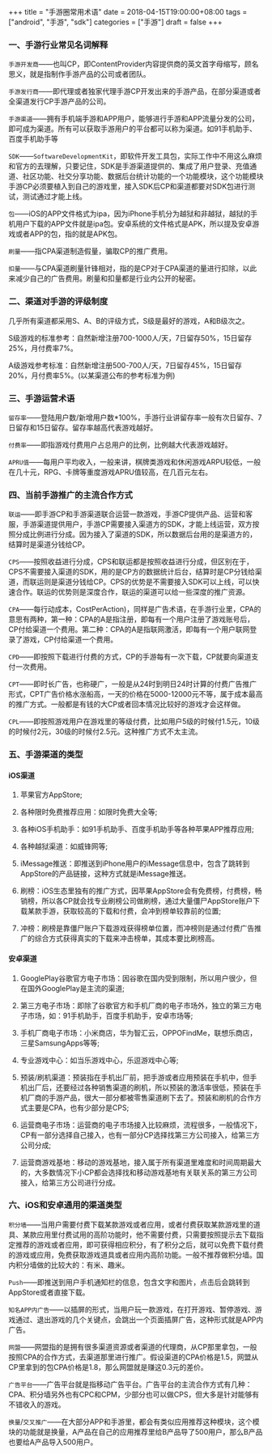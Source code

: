 +++
title = "手游圈常用术语"
date = 2018-04-15T19:00:00+08:00
tags = ["android", "手游", "sdk"]
categories = ["手游"]
draft = false
+++

### 一、手游行业常见名词解释

`手游开发商`——也叫CP，即ContentProvider内容提供商的英文首字母缩写，顾名思义，就是指制作手游产品的公司或者团队。

`手游发行商`——即代理或者独家代理手游CP开发出来的手游产品，在部分渠道或者全渠道发行CP手游产品的公司。

`手游渠道`——拥有手机端手游和APP用户，能够进行手游和APP流量分发的公司，即可成为渠道。所有可以获取手游用户的平台都可以称为渠道。如91手机助手、百度手机助手等

`SDK`——`SoftwareDevelopmentKit`，即软件开发工具包，实际工作中不用这么麻烦和官方的去理解，只要记住，SDK是手游渠道提供的、集成了用户登录、充值通道、社区功能、社交分享功能、数据后台统计功能的一个功能模块，这个功能模块手游CP必须要植入到自己的游戏里，接入SDK后CP和渠道都要对SDK包进行测试，测试通过才能上线。

`包`——iOS的APP文件格式为ipa，因为iPhone手机分为越狱和非越狱，越狱的手机用户下载的APP文件就是ipa包。安卓系统的文件格式是APK，所以提及安卓游戏或者APP的包，指的就是APK包。

`刷量`——指CPA渠道制造假量，骗取CP的推广费用。

`扣量`——与CPA渠道刷量针锋相对，指的是CP对于CPA渠道的量进行扣除，以此来减少自己的广告费用。刷量和扣量都是行业内公开的秘密。

### 二、渠道对手游的评级制度

几乎所有渠道都采用S、A、B的评级方式，S级是最好的游戏，A和B级次之。

S级游戏的标准参考：自然新增注册700-1000人/天，7日留存50%，15日留存25%，月付费率7%。

A级游戏参考标准：自然新增注册500-700人/天，7日留存45%，15日留存20%，月付费率5%。(以某渠道公布的参考标准为例)

### 三、手游运营术语

`留存率`——登陆用户数/新增用户数*100%，手游行业讲留存率一般有次日留存、7日留存和15日留存。留存率越高代表游戏越好。

`付费率`——即指游戏付费用户占总用户的比例，比例越大代表游戏越好。

`APRU值`——每用户平均收入，一般来讲，棋牌类游戏和休闲游戏ARPU较低，一般在几十元，RPG、卡牌等重度游戏APRU值较高，在几百元左右。

### 四、当前手游推广的主流合作方式

`联运`——即手游CP和手游渠道联合运营一款游戏，手游CP提供产品、运营和客服，手游渠道提供用户，手游CP需要接入渠道方的SDK，才能上线运营，双方按照分成比例进行分成。因为接入了渠道的SDK，所以数据后台用的是渠道方的，结算时是渠道分钱给CP。

`CPS`——按照收益进行分成，CPS和联运都是按照收益进行分成，但区别在于，CPS不需要接入渠道的SDK，用的是CP方的数据统计后台，结算时是CP分钱给渠道，而联运则是渠道分钱给CP。CPS的优势是不需要接入SDK可以上线，可以快速合作。联运的优势则是深度合作，联运的渠道可以给一些深度的推广资源。

`CPA`——每行动成本，CostPerAction)，同样是广告术语，在手游行业里，CPA的意思有两种，第一种：CPA的A是指注册，即每有一个用户注册了游戏账号后，CP付给渠道一个费用。第二种：CPA的A是指联网激活，即每有一个用户联网登录了游戏，CP付给渠道一个费用。

`CPD`——即按照下载进行付费的方式，CP的手游每有一次下载，CP就要向渠道支付一次费用。

`CPT`——即时长广告，也称硬广，一般是从24时到明日24时计算的付费广告推广形式，CPT广告价格水涨船高，一天的价格在5000-12000元不等，属于成本最高的推广方式。一般都是有钱的大CP或者回本情况比较好的游戏才会这样做。

`CPL`——即按照游戏用户在游戏里的等级付费，比如用户5级的时候付1.5元，10级的时候付2元，30级的时候付2.5元。这种推广方式不太主流。

### 五、手游渠道的类型

#### iOS渠道

1. 苹果官方AppStore;

2. 各种限时免费推荐应用：如限时免费大全等;

3. 各种iOS手机助手：如91手机助手、百度手机助手等各种苹果APP推荐应用;

4. 各种越狱渠道：如威锋网等;

5. iMessage推送：即推送到iPhone用户的iMessage信息中，包含了跳转到AppStore的产品链接，这种方式就是iMessage推送。

6. 刷榜：iOS生态里独有的推广方式，因苹果AppStore会有免费榜，付费榜，畅销榜，所以各CP就会找专业刷榜公司做刷榜，通过大量僵尸AppStore账户下载某款手游，获取较高的下载和付费，会冲到榜单较靠前的位置;

7. 冲榜：刷榜是靠僵尸账户下载游戏获得榜单位置，而冲榜则是通过付费广告推广的综合方式获得真实的下载来冲击榜单，其成本要比刷榜高。

#### 安卓渠道

1. GooglePlay谷歌官方电子市场：因谷歌在国内受到限制，所以用户很少，但在国外GooglePlay是主流的渠道;

2. 第三方电子市场：即除了谷歌官方和手机厂商的电子市场外，独立的第三方电子市场，如：91手机助手，百度手机助手，安卓市场等;

3. 手机厂商电子市场：小米商店，华为智汇云，OPPOFindMe，联想乐商店，三星SamsungApps等等;

4. 专业游戏中心：如当乐游戏中心，乐逗游戏中心等;

5. 预装/刷机渠道：预装指在手机出厂前，把手游或者应用预装在手机中，但手机出厂后，还要经过各种销售渠道的刷机，所以预装的激活率很低，预装在手机厂商的手游产品，很大一部分都被零售渠道刷下去了。预装和刷机的合作方式主要是CPA，也有少部分是CPS;

6. 运营商电子市场：运营商的电子市场接入比较麻烦，流程很多，一般情况下，CP有一部分选择自己接入，也有一部分CP选择找第三方公司接入，给第三方公司分成;

7. 运营商游戏基地：移动的游戏基地，接入属于所有渠道里难度和时间周期最大的，大多数情况下小CP都会选择找和移动游戏基地有关联关系的第三方公司接入，给第三方公司进行分成。

### 六、iOS和安卓通用的渠道类型

`积分墙`——当用户需要付费下载某款游戏或者应用，或者付费获取某款游戏里的道具、某款应用里付费试用的高阶功能时，他不需要付费，只需要按照提示去下载指定推荐的游戏或者应用，即可获得相应积分，有了积分之后，就可以免费下载付费的游戏或应用，免费获取游戏道具或者应用内高阶功能。一般不推荐做积分墙。国内积分墙做的比较大的：有米、趣米。

`Push`——即推送到用户手机通知栏的信息，包含文字和图片，点击后会跳转到AppStore或者直接下载。

`知名APP内广告`——以插屏的形式，当用户玩一款游戏，在打开游戏、暂停游戏、游戏通过、退出游戏的几个关键点，会跳出一个页面插屏广告，这种形式就是APP内广告。

`网盟`——网盟指的是拥有很多渠道资源或者渠道的代理商，从CP那里拿包，一般按照CPA的合作方式，去渠道那里进行推广。假设渠道的CPA价格是1.5，网盟从CP里拿到的包CPA价格是1.8，那么网盟就是赚这0.3元的差价。

`广告平台`——广告平台就是指移动广告平台。广告平台的主流合作方式有几种：CPA、积分墙另外也有CPC和CPM，少部分也可以做CPS，但大多是针对能够有不错收入的游戏。

`换量`/`交叉推广`——在大部分APP和手游里，都会有类似应用推荐这种模块，这个模块的功能就是换量，A产品在自己的应用推荐里给B产品导了500用户，那么B产品也要给A产品导入500用户。

